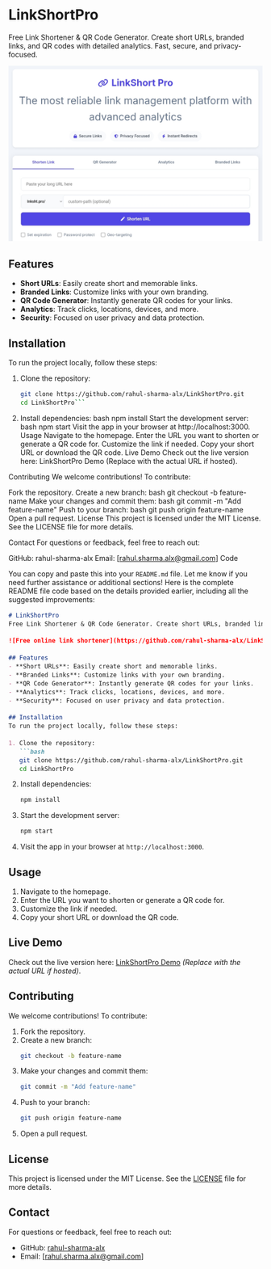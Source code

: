 # LinkShortPro  
Free Link Shortener & QR Code Generator. Create short URLs, branded links, and QR codes with detailed analytics. Fast, secure, and privacy-focused.

![Free online link shortener](https://github.com/rahul-sharma-alx/LinkShortPro/blob/main/LinkShortPro.png)

## Features  
- **Short URLs**: Easily create short and memorable links.  
- **Branded Links**: Customize links with your own branding.  
- **QR Code Generator**: Instantly generate QR codes for your links.  
- **Analytics**: Track clicks, locations, devices, and more.  
- **Security**: Focused on user privacy and data protection.  

## Installation  
To run the project locally, follow these steps:  

1. Clone the repository:  
   ```bash
   git clone https://github.com/rahul-sharma-alx/LinkShortPro.git
   cd LinkShortPro```
2. Install dependencies:
bash
npm install
Start the development server:
bash
npm start
Visit the app in your browser at http://localhost:3000.
Usage
Navigate to the homepage.
Enter the URL you want to shorten or generate a QR code for.
Customize the link if needed.
Copy your short URL or download the QR code.
Live Demo
Check out the live version here: LinkShortPro Demo (Replace with the actual URL if hosted).

Contributing
We welcome contributions! To contribute:

Fork the repository.
Create a new branch:
bash
git checkout -b feature-name
Make your changes and commit them:
bash
git commit -m "Add feature-name"
Push to your branch:
bash
git push origin feature-name
Open a pull request.
License
This project is licensed under the MIT License. See the LICENSE file for more details.

Contact
For questions or feedback, feel free to reach out:

GitHub: rahul-sharma-alx
Email: [rahul.sharma.alx@gmail.com]
Code

You can copy and paste this into your `README.md` file. Let me know if you need further assistance or additional sections!
Here is the complete README file code based on the details provided earlier, including all the suggested improvements:

```markdown
# LinkShortPro  
Free Link Shortener & QR Code Generator. Create short URLs, branded links, and QR codes with detailed analytics. Fast, secure, and privacy-focused.

![Free online link shortener](https://github.com/rahul-sharma-alx/LinkShortPro/blob/main/LinkShortPro.png)

## Features  
- **Short URLs**: Easily create short and memorable links.  
- **Branded Links**: Customize links with your own branding.  
- **QR Code Generator**: Instantly generate QR codes for your links.  
- **Analytics**: Track clicks, locations, devices, and more.  
- **Security**: Focused on user privacy and data protection.  

## Installation  
To run the project locally, follow these steps:  

1. Clone the repository:  
   ```bash
   git clone https://github.com/rahul-sharma-alx/LinkShortPro.git
   cd LinkShortPro
   ```
2. Install dependencies:  
   ```bash
   npm install
   ```
3. Start the development server:  
   ```bash
   npm start
   ```
4. Visit the app in your browser at `http://localhost:3000`.

## Usage  
1. Navigate to the homepage.  
2. Enter the URL you want to shorten or generate a QR code for.  
3. Customize the link if needed.  
4. Copy your short URL or download the QR code.

## Live Demo  
Check out the live version here: [LinkShortPro Demo](https://example.com) *(Replace with the actual URL if hosted)*.

## Contributing  
We welcome contributions! To contribute:  
1. Fork the repository.  
2. Create a new branch:  
   ```bash
   git checkout -b feature-name
   ```  
3. Make your changes and commit them:  
   ```bash
   git commit -m "Add feature-name"
   ```  
4. Push to your branch:  
   ```bash
   git push origin feature-name
   ```  
5. Open a pull request.

## License  
This project is licensed under the MIT License. See the [LICENSE](https://github.com/rahul-sharma-alx/LinkShortPro/blob/main/LICENSE) file for more details.

## Contact  
For questions or feedback, feel free to reach out:  
- GitHub: [rahul-sharma-alx](https://github.com/rahul-sharma-alx)  
- Email: [rahul.sharma.alx@gmail.com] 
```
